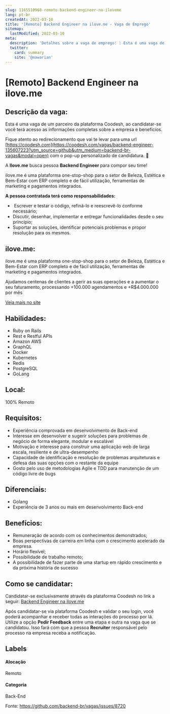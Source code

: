 ```yaml
---
slug: 1165510968-remoto-backend-engineer-na-iloveme
lang: pt-br
createdAt: 2022-03-10
title: '[Remoto] Backend Engineer na ilove.me - Vaga de Emprego'
sitemap:
  lastModified: 2022-03-10
meta:
  description: 'Detalhes sobre a vaga de emprego: : Esta é uma vaga de um parceiro da plataforma Coodesh, ao candidatar-se você terá acesso as informações completas sobre a empresa e benefícios.  Fique atento ao redirecionamento que vai te levar para uma url [https://coodesh.com](https://coodesh.com/vagas/backend-engineer-135607223?utm_source=github&utm_medium=backend-br-vagas&modal=open) com o pop-up personalizado de candidatura. 👋 <p>A <strong>Ilove.me</strong> busca pessoa <strong>Backend Engineer </strong>para compor seu time!</p> <p>ilove.me é uma plataforma one-stop-shop para o setor de Beleza, Estética e Bem-Estar com ERP completo e de fácil utilização, ferramentas de marketing e pagamentos integrados.</p> <p><strong>A pessoa contratada terá como responsabilidades:</strong></p> <ul> <li>&nbsp;Escrever e testar o código, refiná-lo e reescrevê-lo conforme necessário;</li> <li>Discutir, desenhar, implementar e entregar funcionalidades desde o seu princípio;</li> <li>Suportar as soluções, identificar potenciais problemas e propor resolução para os mesmos.</li> </ul>'
  twitter:
    card: summary
    site: '@nawarian'
---
```


# [Remoto] Backend Engineer na ilove.me

## Descrição da vaga: 
Esta é uma vaga de um parceiro da plataforma Coodesh, ao candidatar-se você terá acesso as informações completas sobre a empresa e benefícios.


Fique atento ao redirecionamento que vai te levar para uma url [https://coodesh.com](https://coodesh.com/vagas/backend-engineer-135607223?utm_source=github&utm_medium=backend-br-vagas&modal=open) com o pop-up personalizado de candidatura. 👋
<p>A <strong>Ilove.me</strong> busca pessoa <strong>Backend Engineer </strong>para compor seu time!</p>
<p>ilove.me é uma plataforma one-stop-shop para o setor de Beleza, Estética e Bem-Estar com ERP completo e de fácil utilização, ferramentas de marketing e pagamentos integrados.</p>
<p><strong>A pessoa contratada terá como responsabilidades:</strong></p>
<ul>
<li>&nbsp;Escrever e testar o código, refiná-lo e reescrevê-lo conforme necessário;</li>
<li>Discutir, desenhar, implementar e entregar funcionalidades desde o seu princípio;</li>
<li>Suportar as soluções, identificar potenciais problemas e propor resolução para os mesmos.</li>
</ul>

## ilove.me: 
 <p>ilove.me é uma plataforma one-stop-shop para o setor de Beleza, Estética e Bem-Estar com ERP completo e de fácil utilização, ferramentas de marketing e pagamentos integrados.</p>
<p>Ajudamos centenas de clientes a gerir as suas operações e a aumentar o seu faturamento, processando +100.000 agendamentos e +R$4.000.000 por mês</p><a href='https://coodesh.com/empresas/iloveme'>Veja mais no site</a>

 ## Habilidades: 
 - Ruby on Rails 
- Rest e Restful APIs 
- Amazon AWS 
- GraphQL 
- Docker 
- Kubernetes 
- Redis 
- PostgreSQL 
- GoLang
## Local: 
 100% Remoto
## Requisitos: 
 - Experiência comprovada em desenvolvimento de Back-end 
- Interesse em desenvolver e sugerir soluções para problemas de negócio de forma elegante, modular e escalável 
- Motivação e interesse para construir uma aplicação web de larga escala, resiliente e de ultra-desempenho 
- Capacidade de identificação e resolução de problemas arquiteturais e defesa das suas opções com o restante da equipe 
- Gosto pelo uso de metodologias Agile e TDD para manutenção de um código livre de bugs
## Diferenciais: 
 - Golang 
- Experiência de 3 anos ou mais em desenvolvimento Back-end
## Benefícios: 
 - Remuneração de acordo com os conhecimentos demonstrados; 
- Boas perspectivas de carreira em linha com o crescimento acelerado da empresa. 
- Horário flexível; 
- Possibilidade de trabalho remoto; 
- A possibilidade de fazer parte de uma startup em rápido crescimento e da próxima história de sucesso
## Como se candidatar:
Candidatar-se exclusivamente através da plataforma Coodesh no link a seguir: [Backend Engineer na ilove.me](https://coodesh.com/vagas/backend-engineer-135607223?utm_source=github&utm_medium=backend-br-vagas&modal=open)


Após candidatar-se via plataforma Coodesh e validar o seu login, você poderá acompanhar e receber todas as interações do processo por lá. Utilize a opção **Pedir Feedback** entre uma etapa e outra na vaga que se candidatou. Isso fará com que a pessoa **Recruiter** responsável pelo processo na empresa receba a notificação.
## Labels
#### Alocação
Remoto
#### Categoria
Back-End

Fonte: https://github.com/backend-br/vagas/issues/8720